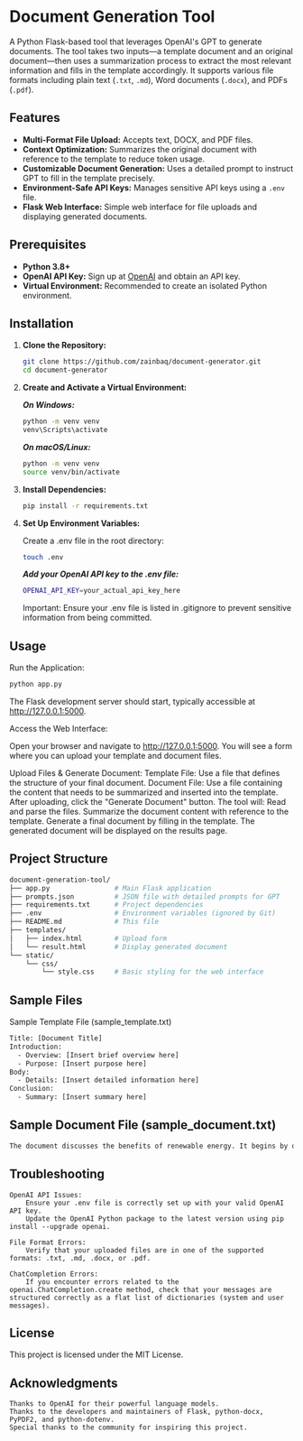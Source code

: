 # Document Generation Tool

A Python Flask-based tool that leverages OpenAI's GPT to generate documents. The tool takes two inputs—a template document and an original document—then uses a summarization process to extract the most relevant information and fills in the template accordingly. It supports various file formats including plain text (`.txt`, `.md`), Word documents (`.docx`), and PDFs (`.pdf`).

## Features

- **Multi-Format File Upload:** Accepts text, DOCX, and PDF files.
- **Context Optimization:** Summarizes the original document with reference to the template to reduce token usage.
- **Customizable Document Generation:** Uses a detailed prompt to instruct GPT to fill in the template precisely.
- **Environment-Safe API Keys:** Manages sensitive API keys using a `.env` file.
- **Flask Web Interface:** Simple web interface for file uploads and displaying generated documents.

## Prerequisites

- **Python 3.8+**
- **OpenAI API Key:** Sign up at [OpenAI](https://openai.com) and obtain an API key.
- **Virtual Environment:** Recommended to create an isolated Python environment.

## Installation

1. **Clone the Repository:**

   ```bash
   git clone https://github.com/zainbaq/document-generator.git
   cd document-generator
   ```

2. **Create and Activate a Virtual Environment:**

    ***On Windows:***

    ```bash
    python -m venv venv
    venv\Scripts\activate
    ```

    ***On macOS/Linux:***

    ```bash
    python -m venv venv
    source venv/bin/activate
    ```

3. **Install Dependencies:**

    ```bash
    pip install -r requirements.txt
    ```

4. **Set Up Environment Variables:**

    Create a .env file in the root directory:

    ```bash
    touch .env
    ```

    ***Add your OpenAI API key to the .env file:***

    ```bash
    OPENAI_API_KEY=your_actual_api_key_here
    ```

    Important: Ensure your .env file is listed in .gitignore to prevent sensitive information from being committed.

## Usage

Run the Application:

```bash
python app.py
```

The Flask development server should start, typically accessible at http://127.0.0.1:5000.

Access the Web Interface:

Open your browser and navigate to http://127.0.0.1:5000. You will see a form where you can upload your template and document files.

Upload Files & Generate Document:
    Template File: Use a file that defines the structure of your final document.
    Document File: Use a file containing the content that needs to be summarized and inserted into the template.
    After uploading, click the "Generate Document" button. The tool will:
        Read and parse the files.
        Summarize the document content with reference to the template.
        Generate a final document by filling in the template.
    The generated document will be displayed on the results page.

## Project Structure

```bash
document-generation-tool/
├── app.py                # Main Flask application
├── prompts.json          # JSON file with detailed prompts for GPT
├── requirements.txt      # Project dependencies
├── .env                  # Environment variables (ignored by Git)
├── README.md             # This file
├── templates/
│   ├── index.html        # Upload form
│   └── result.html       # Display generated document
└── static/
    └── css/
        └── style.css     # Basic styling for the web interface
```

## Sample Files

Sample Template File (sample_template.txt)

```bash
Title: [Document Title]
Introduction:
  - Overview: [Insert brief overview here]
  - Purpose: [Insert purpose here]
Body:
  - Details: [Insert detailed information here]
Conclusion:
  - Summary: [Insert summary here]
```

## Sample Document File (sample_document.txt)

```bash
The document discusses the benefits of renewable energy. It begins by outlining various renewable energy sources such as solar, wind, and hydro power, emphasizing their potential to provide sustainable energy solutions. The purpose of the document is to inform readers about both the environmental and economic benefits of adopting renewable energy. In the detailed section, the document explains how renewable energy can lead to reduced greenhouse gas emissions, improved air quality, and long-term cost savings. Finally, the conclusion summarizes that transitioning to renewable energy is essential for ensuring a sustainable future.
```

## Troubleshooting

    OpenAI API Issues:
        Ensure your .env file is correctly set up with your valid OpenAI API key.
        Update the OpenAI Python package to the latest version using pip install --upgrade openai.

    File Format Errors:
        Verify that your uploaded files are in one of the supported formats: .txt, .md, .docx, or .pdf.

    ChatCompletion Errors:
        If you encounter errors related to the openai.ChatCompletion.create method, check that your messages are structured correctly as a flat list of dictionaries (system and user messages).

## License

This project is licensed under the MIT License.

## Acknowledgments

    Thanks to OpenAI for their powerful language models.
    Thanks to the developers and maintainers of Flask, python-docx, PyPDF2, and python-dotenv.
    Special thanks to the community for inspiring this project.


